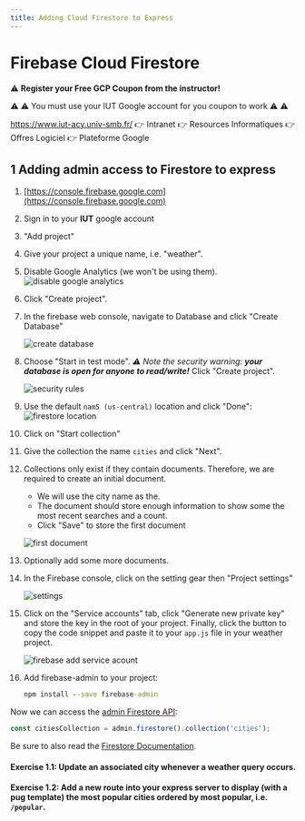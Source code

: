 ```yaml
---
title: Adding Cloud Firestore to Express
---
```

# Firebase Cloud Firestore

⚠️ **Register your Free GCP Coupon from the instructor!**

⚠️ ⚠️ You must use your IUT Google account for you coupon to work ⚠️ ⚠️

https://www.iut-acy.univ-smb.fr/ 👉 Intranet 👉 Resources Informatiques 👉 Offres Logiciel 👉 Plateforme Google

## 1 Adding admin access to Firestore to express

1. [https://console.firebase.google.com](https://console.firebase.google.com)

1. Sign in to your **IUT** google account

1. "Add project"

1. Give your project a unique name, i.e. "weather".

1. Disable Google Analytics (we won't be using them).
   ![disable google analytics](images/firebase-disable-google-analytics.png)

1. Click "Create project".

1. In the firebase web console, navigate to Database and click "Create Database"

   ![create database](images/firebase-firestore.png)

1. Choose "Start in test mode". _⚠ Note the security warning: **your database is open for anyone to read/write!**_ Click "Create project".

   ![security rules](images/security-rules-annotated.jpg)

1. Use the default `nam5 (us-central)` location and click "Done":
   ![firestore location](images/firestore-location.jpg)

1. Click on "Start collection"

1. Give the collection the name `cities` and click "Next".

1. Collections only exist if they contain documents. Therefore, we are required to create an initial document.
   * We will use the city name as the.
   * The document should store enough information to show some the most recent searches and a count.
   * Click "Save" to store the first document
  
   ![first document](images/firestore-first-document.jpg)

1. Optionally add some more documents.

1. In the Firebase console, click on the setting gear then "Project settings"

   ![settings](images/firebase-project-settings.png)

1. Click on the "Service accounts" tab, click "Generate new private key" and store the key in the root of your project. Finally, click the button to copy the code snippet and paste it to your `app.js` file in your weather project.

   ![firebase add service acount](images/firebase-add-service-account.jpg)

1. Add firebase-admin to your project:
   ```cmd
   npm install --save firebase-admin
   ```

Now we can access the [admin Firestore API](https://googleapis.dev/nodejs/firestore/latest/Firestore.html):
```javascript
const citiesCollection = admin.firestore().collection('cities');
```

Be sure to also read the [Firestore Documentation](https://firebase.google.com/docs/firestore).

#### Exercise 1.1: Update an associated city whenever a weather query occurs.

#### Exercise 1.2: Add a new route into your express server to display (with a pug template) the most popular cities ordered by most popular, i.e. `/popular`.
